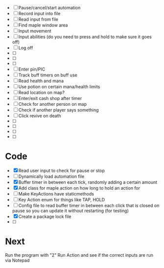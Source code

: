 - [ ] Pause/cancel/start automation
- [ ] Record input into file
- [ ] Read input from file
- [ ] Find maple window area
- [ ] Input movement
- [ ] Input abilities (do you need to press and hold to make sure it goes off)
- [ ] Log off
- [ ] 
- [ ] 
- [ ] 
- [ ] Enter pin/PIC
- [ ] Track buff timers on buff use
- [ ] Read health and mana
- [ ] Use potion on certain mana/health limits
- [ ] Read location on map?
- [ ] Enter/exit cash shop after timer
- [ ] Check for another person on map
- [ ] Check if another player says something 
- [ ] Click revive on death
- [ ] 
- [ ] 
- [ ] 
- [ ] 

# Code

- [x] Read user input to check for pause or stop
- [ ] Dynamically load automation file
- [x] Buffer timer in between each tick, randomly adding a certain amount
- [x] Add class for maple action on how long to hold an action for
- [ ] Make KeyActions have staticmethods
- [ ] Key Action enum for things like TAP, HOLD
- [ ] Config file to read buffer timer in between each click
        that is closed on pause so you can update it without restarting (for testing)
- [x] Create a package lock file
- [ ] 

# Next
Run the program with "2" Run Action and see
if the correct inputs are run via Notepad